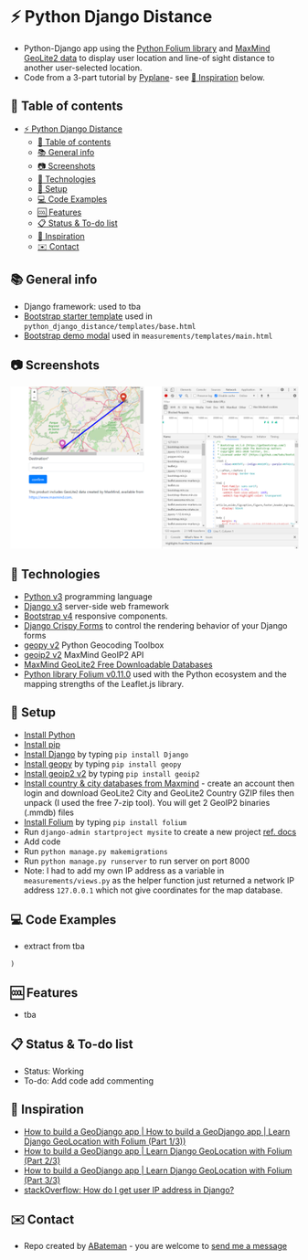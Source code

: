 # :zap: Python Django Distance

* Python-Django app using the [Python Folium library](https://pypi.org/project/folium/) and [MaxMind GeoLite2 data](https://dev.maxmind.com/geoip/geoip2/geolite2/) to display user location and line-of sight distance to another user-selected location.
* Code from a 3-part tutorial by [Pyplane](https://www.youtube.com/channel/UCQtHyVB4O4Nwy1ff5qQnyRw)- see [:clap: Inspiration](#clap-inspiration) below.

## :page_facing_up: Table of contents

* [:zap: Python Django Distance](#zap-python-django-distance)
	* [:page_facing_up: Table of contents](#page_facing_up-table-of-contents)
	* [:books: General info](#books-general-info)
	* [:camera: Screenshots](#camera-screenshots)
	* [:signal_strength: Technologies](#signal_strength-technologies)
	* [:floppy_disk: Setup](#floppy_disk-setup)
	* [:computer: Code Examples](#computer-code-examples)
	* [:cool: Features](#cool-features)
	* [:clipboard: Status & To-do list](#clipboard-status--to-do-list)
	* [:clap: Inspiration](#clap-inspiration)
	* [:envelope: Contact](#envelope-contact)

## :books: General info

* Django framework: used to tba
* [Bootstrap starter template](https://getbootstrap.com/docs/4.5/getting-started/introduction/) used in `python_django_distance/templates/base.html`
* [Bootstrap demo modal](https://getbootstrap.com/docs/4.5/getting-started/introduction/) used in `measurements/templates/main.html`

## :camera: Screenshots

![screen print](./img/map.png)

## :signal_strength: Technologies

* [Python v3](https://www.python.org/) programming language
* [Django v3](https://www.djangoproject.com/) server-side web framework
* [Bootstrap v4](https://getbootstrap.com/) responsive components.
* [Django Crispy Forms](https://django-crispy-forms.readthedocs.io/en/latest/#) to control the rendering behavior of your Django forms
* [geopy v2](https://pypi.org/project/geopy/) Python Geocoding Toolbox
* [geoip2 v2](https://pypi.org/project/geoip2/) MaxMind GeoIP2 API
* [MaxMind GeoLite2 Free Downloadable Databases](https://dev.maxmind.com/geoip/geoip2/geolite2/)
* [Python library Folium v0.11.0](https://pypi.org/project/folium/) used with the Python ecosystem and the mapping strengths of the Leaflet.js library.

## :floppy_disk: Setup

* [Install Python](https://docs.python-guide.org/starting/installation/)
* [Install pip](https://docs.python-guide.org/dev/virtualenvs/#installing-pipenv)
* [Install Django](https://docs.djangoproject.com/en/3.1/howto/windows/) by typing `pip install Django`
* [Install geopy](https://pypi.org/project/geopy/) by typing `pip install geopy`
* [Install geoip2 v2](https://pypi.org/project/geoip2/) by typing `pip install geoip2`
* [Install country & city databases from Maxmind](https://www.maxmind.com/en/home) - create an account then login and download GeoLite2 City and GeoLite2 Country GZIP files then unpack (I used the free 7-zip tool). You will get 2 GeoIP2 binaries (.mmdb) files
* [Install Folium](https://pypi.org/project/folium/) by typing `pip install folium`
* Run `django-admin startproject mysite` to create a new project [ref. docs](https://docs.djangoproject.com/en/3.1/intro/tutorial01/)
* Add code
* Run `python manage.py makemigrations`
* Run `python manage.py runserver` to run server on port 8000
* Note: I had to add my own IP address as a variable in `measurements/views.py` as the helper function just returned a network IP address `127.0.0.1` which not give coordinates for the map database.

## :computer: Code Examples

* extract from tba

```python
)
```

## :cool: Features

* tba

## :clipboard: Status & To-do list

* Status: Working
* To-do: Add code add commenting

## :clap: Inspiration

* [How to build a GeoDjango app | How to build a GeoDjango app | Learn Django GeoLocation with Folium (Part 1/3))](https://www.youtube.com/watch?v=_KIMevaubfQ)
* [How to build a GeoDjango app | Learn Django GeoLocation with Folium (Part 2/3)](https://www.youtube.com/watch?v=MOKEB3EjP3Y)
* [How to build a GeoDjango app | Learn Django GeoLocation with Folium (Part 3/3)](https://www.youtube.com/watch?v=8mCGYhQ5azg)
* [stackOverflow: How do I get user IP address in Django?](https://stackoverflow.com/questions/4581789/how-do-i-get-user-ip-address-in-django)

## :envelope: Contact

* Repo created by [ABateman](https://www.andrewbateman.org) - you are welcome to [send me a message](https://andrewbateman.org/contact)

